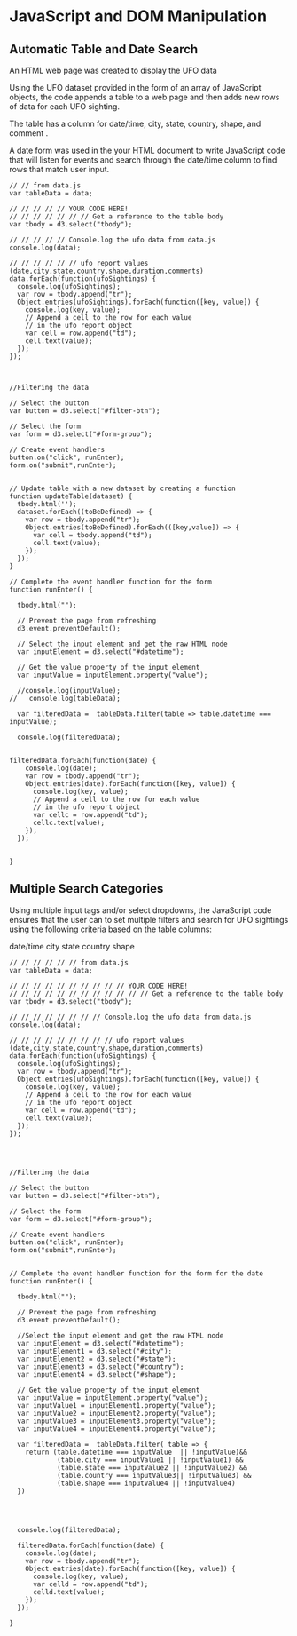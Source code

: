 # JavaScript and DOM Manipulation


## Automatic Table and Date Search
An HTML web page was created to display the UFO data

Using the UFO dataset provided in the form of an array of JavaScript objects, the code appends a table to a web page and then adds new rows of data for each UFO sighting.

The table has a column for date/time, city, state, country, shape, and comment .

A date form was used in the your HTML document to write JavaScript code that will listen for events and search through the date/time column to find rows that match user input.

```
// // from data.js
var tableData = data;

// // // // // YOUR CODE HERE!
// // // // // // // Get a reference to the table body
var tbody = d3.select("tbody");

// // // // // Console.log the ufo data from data.js
console.log(data);

// // // // // // ufo report values (date,city,state,country,shape,duration,comments)
data.forEach(function(ufoSightings) {
  console.log(ufoSightings);
  var row = tbody.append("tr");
  Object.entries(ufoSightings).forEach(function([key, value]) {
    console.log(key, value);
    // Append a cell to the row for each value
    // in the ufo report object
    var cell = row.append("td");
    cell.text(value);
  });
});



//Filtering the data

// Select the button
var button = d3.select("#filter-btn");

// Select the form
var form = d3.select("#form-group");

// Create event handlers 
button.on("click", runEnter);
form.on("submit",runEnter);


// Update table with a new dataset by creating a function
function updateTable(dataset) {
  tbody.html('');
  dataset.forEach((toBeDefined) => {
    var row = tbody.append("tr");
    Object.entries(toBeDefined).forEach(([key,value]) => {
      var cell = tbody.append("td");
      cell.text(value);
    });
  });
}

// Complete the event handler function for the form
function runEnter() {

  tbody.html("");
  
  // Prevent the page from refreshing
  d3.event.preventDefault();
  
  // Select the input element and get the raw HTML node
  var inputElement = d3.select("#datetime");

  // Get the value property of the input element
  var inputValue = inputElement.property("value");

  //console.log(inputValue);
//   console.log(tableData);

  var filteredData =  tableData.filter(table => table.datetime === inputValue);

  console.log(filteredData);


filteredData.forEach(function(date) {
    console.log(date);
    var row = tbody.append("tr");
    Object.entries(date).forEach(function([key, value]) {
      console.log(key, value);
      // Append a cell to the row for each value
      // in the ufo report object
      var cellc = row.append("td");
      cellc.text(value);
    });
  });
  

}

```


## Multiple Search Categories
Using multiple input tags and/or select dropdowns, the JavaScript code ensures that the user can to set multiple filters and search for UFO sightings using the following criteria based on the table columns:

date/time
city
state
country
shape


```
// // // // // // from data.js
var tableData = data;

// // // // // // // // // // YOUR CODE HERE!
// // // // // // // // // // // // Get a reference to the table body
var tbody = d3.select("tbody");

// // // // // // // // Console.log the ufo data from data.js
console.log(data);

// // // // // // // // // ufo report values (date,city,state,country,shape,duration,comments)
data.forEach(function(ufoSightings) {
  console.log(ufoSightings);
  var row = tbody.append("tr");
  Object.entries(ufoSightings).forEach(function([key, value]) {
    console.log(key, value);
    // Append a cell to the row for each value
    // in the ufo report object
    var cell = row.append("td");
    cell.text(value);
  });
});




//Filtering the data

// Select the button
var button = d3.select("#filter-btn");

// Select the form
var form = d3.select("#form-group");

// Create event handlers 
button.on("click", runEnter);
form.on("submit",runEnter);


// Complete the event handler function for the form for the date
function runEnter() {

  tbody.html("");

  // Prevent the page from refreshing
  d3.event.preventDefault();
  
  //Select the input element and get the raw HTML node
  var inputElement = d3.select("#datetime");
  var inputElement1 = d3.select("#city");
  var inputElement2 = d3.select("#state");
  var inputElement3 = d3.select("#country");
  var inputElement4 = d3.select("#shape");

  // Get the value property of the input element
  var inputValue = inputElement.property("value");
  var inputValue1 = inputElement1.property("value");
  var inputValue2 = inputElement2.property("value");
  var inputValue3 = inputElement3.property("value");
  var inputValue4 = inputElement4.property("value");

  var filteredData =  tableData.filter( table => {
    return (table.datetime === inputValue  || !inputValue)&& 
            (table.city === inputValue1 || !inputValue1) &&
            (table.state === inputValue2 || !inputValue2) &&
            (table.country === inputValue3|| !inputValue3) &&
            (table.shape === inputValue4 || !inputValue4)
  })




  console.log(filteredData);

  filteredData.forEach(function(date) {
    console.log(date);
    var row = tbody.append("tr");
    Object.entries(date).forEach(function([key, value]) {
      console.log(key, value);
      var celld = row.append("td");
      celld.text(value);
    });
  });

}
